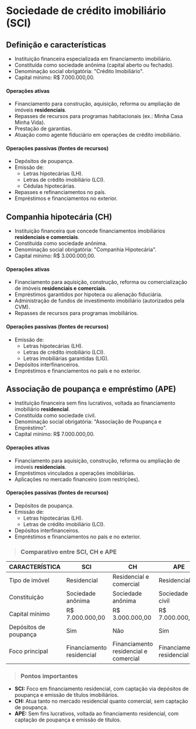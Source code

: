 # Sociedade de crédito imobiliário (SCI)

## Definição e características
- Instituição financeira especializada em financiamento imobiliário.
- Constituída como sociedade anônima (capital aberto ou fechado).
- Denominação social obrigatória: "Crédito Imobiliário".
- Capital mínimo: R$ 7.000.000,00.

#### Operações ativas
- Financiamento para construção, aquisição, reforma ou ampliação de imóveis **residenciais**.
- Repasses de recursos para programas habitacionais (ex.: Minha Casa Minha Vida).
- Prestação de garantias.
- Atuação como agente fiduciário em operações de crédito imobiliário.

#### Operações passivas (fontes de recursos)
- Depósitos de poupança.
- Emissão de:
  - Letras hipotecárias (LH).
  - Letras de crédito imobiliário (LCI).
  - Cédulas hipotecárias.
- Repasses e refinanciamentos no país.
- Empréstimos e financiamentos no exterior.

## Companhia hipotecária (CH)
- Instituição financeira que concede financiamentos imobiliários **residenciais e comerciais**.
- Constituída como sociedade anônima.
- Denominação social obrigatória: "Companhia Hipotecária".
- Capital mínimo: R$ 3.000.000,00.

#### Operações ativas
- Financiamento para aquisição, construção, reforma ou comercialização de imóveis **residenciais e comerciais**.
- Empréstimos garantidos por hipoteca ou alienação fiduciária.
- Administração de fundos de investimento imobiliário (autorizados pela CVM).
- Repasses de recursos para programas imobiliários.

#### Operações passivas (fontes de recursos)
- Emissão de:
  - Letras hipotecárias (LH).
  - Letras de crédito imobiliário (LCI).
  - Letras imobiliárias garantidas (LIG).
- Depósitos interfinanceiros.
- Empréstimos e financiamentos no país e no exterior.

## Associação de poupança e empréstimo (APE)
- Instituição financeira sem fins lucrativos, voltada ao financiamento imobiliário **residencial**.
- Constituída como sociedade civil.
- Denominação social obrigatória: "Associação de Poupança e Empréstimo".
- Capital mínimo: R$ 7.000.000,00.

#### Operações ativas
- Financiamento para aquisição, construção, reforma ou ampliação de imóveis **residenciais**.
- Empréstimos vinculados a operações imobiliárias.
- Aplicações no mercado financeiro (com restrições).

#### Operações passivas (fontes de recursos)
- Depósitos de poupança.
- Emissão de:
  - Letras hipotecárias (LH).
  - Letras de crédito imobiliário (LCI).
- Depósitos interfinanceiros.
- Empréstimos e financiamentos no país e no exterior.

> ### Comparativo entre SCI, CH e APE

| CARACTERÍSTICA        | SCI                       | CH                                    | APE                       |
|-----------------------|---------------------------|---------------------------------------|---------------------------|
| Tipo de imóvel        | Residencial               | Residencial e comercial               | Residencial               |
| Constituição          | Sociedade anônima         | Sociedade anônima                     | Sociedade civil           |
| Capital mínimo        | R$ 7.000.000,00           | R$ 3.000.000,00                       | R$ 7.000.000,00           |
| Depósitos de poupança | Sim                       | Não                                   | Sim                       |
| Foco principal        | Financiamento residencial | Financiamento residencial e comercial | Financiamento residencial |

> ### Pontos importantes
- **SCI:** Foco em financiamento residencial, com captação via depósitos de poupança e emissão de títulos imobiliários.
- **CH:** Atua tanto no mercado residencial quanto comercial, sem captação de poupança.
- **APE:** Sem fins lucrativos, voltada ao financiamento residencial, com captação de poupança e emissão de títulos.